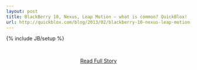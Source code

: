 ```yaml
---
layout: post
title: BlackBerry 10, Nexus, Leap Motion – what is common? QuickBlox!
url: http://quickblox.com/blog/2013/02/blackberry-10-nexus-leap-motion-what-is-common-quickblox/
---
```

{% include JB/setup %}<p></p>
<br /><p align='center'><a href="http://quickblox.com/blog/2013/02/blackberry-10-nexus-leap-motion-what-is-common-quickblox/">Read Full Story</a></p><br />
